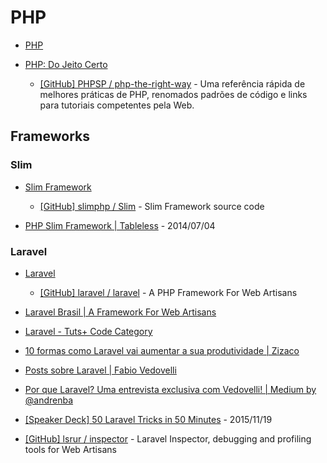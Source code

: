 # PHP

* [PHP](https://php.net)

* [PHP: Do Jeito Certo](http://br.phptherightway.com/)

  * [[GitHub] PHPSP / php-the-right-way](https://github.com/PHPSP/php-the-right-way) - Uma referência rápida de melhores práticas de PHP, renomados padrões de código e links para tutoriais competentes pela Web.


## Frameworks

### Slim

* [Slim Framework](http://www.slimframework.com/)

  * [[GitHub] slimphp / Slim](https://github.com/slimphp/Slim) - Slim Framework source code

* [PHP Slim Framework | Tableless](http://tableless.com.br/php-slim-framework/) - 2014/07/04


### Laravel

* [Laravel](http://laravel.com/)

  * [[GitHub] laravel / laravel](https://github.com/laravel/laravel) - A PHP Framework For Web Artisans

* [Laravel Brasil | A Framework For Web Artisans](http://www.laravel.com.br/)

* [Laravel - Tuts+ Code Category](http://code.tutsplus.com/categories/laravel)

* [10 formas como Laravel vai aumentar a sua produtividade | Zizaco](http://zizaco.net/formas-como-laravel-vai-aumentar-a-sua-produtividade)

* [Posts sobre Laravel | Fabio Vedovelli](http://www.vedovelli.com.br/tag/laravel/)

* [Por que Laravel? Uma entrevista exclusiva com Vedovelli! | Medium by @andrenba](https://medium.com/@andrenba/por-que-laravel-uma-entrevista-exclusiva-com-vedovelli-b2bf022183dc)

* [[Speaker Deck] 50 Laravel Tricks in 50 Minutes](https://speakerdeck.com/willroth/50-laravel-tricks-in-50-minutes) - 2015/11/19

* [[GitHub] lsrur / inspector](https://github.com/lsrur/inspector) - Laravel Inspector, debugging and profiling tools for Web Artisans
